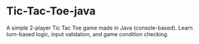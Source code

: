 # Tic-Tac-Toe-java
A simple 2-player Tic Tac Toe game made in Java (console-based). Learn turn-based logic, input validation, and game condition checking.
